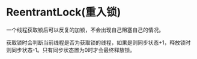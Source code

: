 # ReentrantLock(重入锁)

一个线程获取锁后可以反复的加锁，不会出现自己阻塞自己的情况。

获取锁时会判断当前线程是否为获取锁的线程，如果是则同步状态+1，释放锁时则同步状态-1。只有同步状态置为0时才会最终释放锁。

